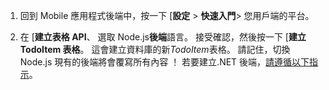 
1. 回到 Mobile 應用程式後端中，按一下 [**設定** > **快速入門**> 您用戶端的平台。 

2. 在 [**建立表格 API**、 選取 Node.js**後端**語言。 接受確認，然後按一下 [**建立 TodoItem 表格**。 這會建立資料庫的新*TodoItem*表格。 請記住，切換 Node.js 現有的後端將會覆寫所有內容 ！ 若要建立.NET 後端，[請遵循以下指示](app-service-mobile-dotnet-backend-how-to-use-server-sdk.md#create-app)。
